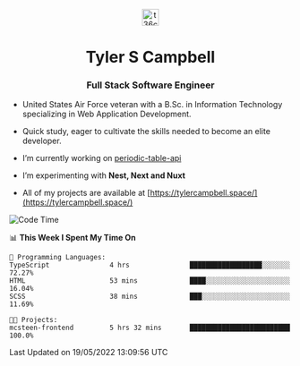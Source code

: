 <p align="center">
<a href="https://www.linkedin.com/in/t36campbell" target="blank"><img align="center" src="https://ik.imagekit.io/t36campbell/Portfolio/linkedin.png.original_m8bbGgPh6.png" alt="t36campbell" height="30" width="30" /></a>
</p>
<h1 align="center">Tyler S Campbell</h1>
<h3 align="center">Full Stack Software Engineer</h3>

* United States Air Force veteran with a B.Sc. in Information Technology specializing in Web Application Development. 

* Quick study, eager to cultivate the skills needed to become an elite developer.

* I’m currently working on [periodic-table-api](https://github.com/t36campbell/periodic-table-api)

* I’m experimenting with **Nest, Next and Nuxt**

* All of my projects are available at [https://tylercampbell.space/](https://tylercampbell.space/)

<!--START_SECTION:waka-->
![Code Time](http://img.shields.io/badge/Code%20Time-1%2C630%20hrs%2027%20mins-blue)

📊 **This Week I Spent My Time On** 

```text
💬 Programming Languages: 
TypeScript               4 hrs               ██████████████████░░░░░░░   72.27% 
HTML                     53 mins             ████░░░░░░░░░░░░░░░░░░░░░   16.04% 
SCSS                     38 mins             ███░░░░░░░░░░░░░░░░░░░░░░   11.69%

🐱‍💻 Projects: 
mcsteen-frontend         5 hrs 32 mins       █████████████████████████   100.0%

```


 Last Updated on 19/05/2022 13:09:56 UTC
<!--END_SECTION:waka-->
